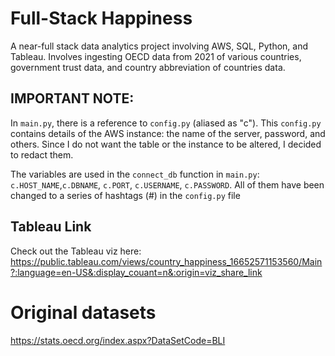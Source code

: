 # Full-Stack Happiness
A near-full stack data analytics project involving AWS, SQL, Python, and Tableau. Involves ingesting OECD data from 2021 of various countries, government trust data, and country abbreviation of countries data.

## IMPORTANT NOTE:
In `main.py`, there is a reference to `config.py` (aliased as "c"). This `config.py` contains details of the AWS instance: the name of the server, password, and others. Since I do not want the table or the instance to be altered, I decided to redact them.  

The variables are used in the `connect_db` function in `main.py`: `c.HOST_NAME`,`c.DBNAME`, `c.PORT`, `c.USERNAME`, `c.PASSWORD`. 
All of them have been changed to a series of hashtags (#) in the `config.py` file

## Tableau Link
Check out the Tableau viz here: https://public.tableau.com/views/country_happiness_16652571153560/Main?:language=en-US&:display_couant=n&:origin=viz_share_link

# Original datasets

https://stats.oecd.org/index.aspx?DataSetCode=BLI
